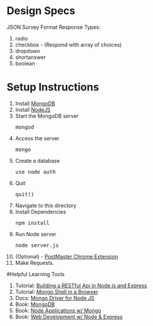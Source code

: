 # Design Specs

JSON Survey Format
Response Types:

1. radio
2. checkbox - (Respond with array of choices)
3. dropdown
4. shortanswer
5. boolean

# Setup Instructions

1. Install [MongoDB](http://www.mongodb.org/)
2. Install [NodeJS](http://nodejs.org/)
3. Start the MongoDB server <pre>mongod</pre>
4. Access the server <pre>mongo</pre>
5. Create a database <pre>use node_auth</pre>
6. Quit <pre>quit()</pre>
7. Navigate to this directory
8. Install Dependencies <pre>npm install</pre>
9. Run Node server <pre>node server.js</pre>
10. (Optional) - [PostMaster Chrome Extension](https://chrome.google.com/webstore/detail/postman-rest-client/fdmmgilgnpjigdojojpjoooidkmcomcm?hl=en)
11. Make Requests.

#Helpful Learning Tools

1. Tutorial: [Building a RESTful Api in Node.js and Express ](http://scotch.io/tutorials/javascript/build-a-restful-api-using-node-and-express-4)
2. Tutorial: [Mongo Shell in a Browser](http://try.mongodb.org/)
3. Docs: [Mongo Driver for Node JS](http://docs.mongodb.org/ecosystem/drivers/node-js/)
4. Book: [MongoDB](http://it-ebooks.info/book/2333/)
5. Book: [Node Applications w/ Mongo](http://it-ebooks.info/book/1362/)
6. Book: [Web Development w/ Node & Express](http://it-ebooks.info/book/3597/)
